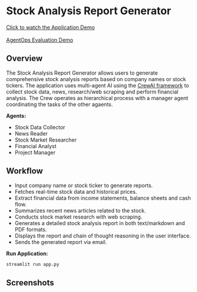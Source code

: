 # Stock Analysis Report Generator

[Click to watch the Application Demo](https://drive.google.com/file/d/15O_BUONNgnGq0lsCz9U6X0y-nrmWZKyy/view?usp=sharing)
<br></br>
[AgentOps Evaluation Demo](https://drive.google.com/file/d/15O_BUONNgnGq0lsCz9U6X0y-nrmWZKyy/view?usp=sharing)

## Overview
The Stock Analysis Report Generator allows users to generate comprehensive stock analysis reports based on company names or stock tickers. The application uses multi-agent AI using the [CrewAI framework](https://github.com/crewAIInc/crewAI) to collect stock data, news, research/web scraping and perform financial analysis. The Crew operates as hierarchical process with a manager agent coordinating the tasks of the other agaents. 

**Agents:**
- Stock Data Collector
- News Reader
- Stock Market Researcher
- Financial Analyst
- Project Manager

## Workflow
- Input company name or stock ticker to generate reports.
- Fetches real-time stock data and historical prices.
- Extract financial data from income statements, balance sheets and cash flow.
- Summarizes recent news articles related to the stock.
- Conducts stock market research with web scraping. 
- Generates a detailed stock analysis report in both text/markdown and PDF formats.
- Displays the report and chain of thought reasoning in the user interface. 
- Sends the generated report via email.

**Run Application:**
```bash
streamlit run app.py
```

## Screenshots


